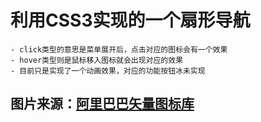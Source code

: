# 利用CSS3实现的一个扇形导航
	- click类型的意思是菜单展开后，点击对应的图标会有一个效果
	- hover类型则是鼠标移入图标就会出现对应的效果
	- 目前只是实现了一个动画效果，对应的功能按钮冰未实现 
## 图片来源：[阿里巴巴矢量图标库](https://www.iconfont.cn/ "阿里巴巴矢量图标库")	
